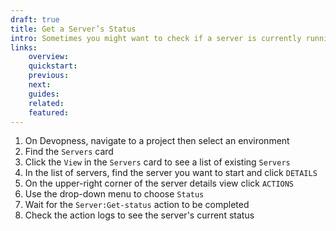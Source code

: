 ```yaml
---
draft: true
title: Get a Server’s Status
intro: Sometimes you might want to check if a server is currently running. Get the server status to check if a server is currently running, stopped or deleted.
links:
    overview:
    quickstart:
    previous:
    next:
    guides:
    related:
    featured:
---
```


1. On Devopness, navigate to a project then select an environment
1. Find the `Servers` card
1. Click the `View` in the `Servers` card to see a list of existing `Servers`
1. In the list of servers, find the server you want to start and click `DETAILS`
1. On the upper-right corner of the server details view click `ACTIONS`
1. Use the drop-down menu to choose `Status`
1. Wait for the `Server:Get-status` action to be completed
1. Check the action logs to see the server's current status
